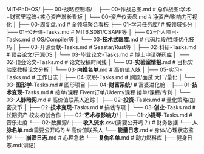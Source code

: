 # 

MIT-PhD-OS/
├── 00-战略控制塔/
│   ├── 00-作战总图.md           # 总作战图:学术+财富里程碑+核心资产增长看板
│   └── 00-资产仪表盘.md         # 净资产/影响力可视化
│   ├── 00-周复盘.md             # 全领域聚合看板
├── 01-学习任务库/                 # 按领域拆分
│   ├── 01-公开课-Tasks.md        # MIT6.S081/CSAPP等
│   ├── 02-个人项目-Tasks.md       # OS/Compiler等
│   └── 03-**技术武器库**.md           # 代码片段/性能优化技巧
│   ├── 03-开源贡献-Tasks.md       # Seastar/Rust等
│   ├── 02-科研-Tasks.md         # 顶会论文/开源OS
│   └── 03-毕业论文-Tasks.md     # 博士申请弹药库
│   ├── 02-顶会论文-Tasks.md       # 论文投稿时间线
│   └── 03-**实验室情报**.md           # 目标实验室教授论文分析
│   └── 03-**内推名单**.md           # 高价值人脉
│   ├── 05-实习-Tasks.md           # 工作日志
│   ├── 04-求职-Tasks.md           # 刷题/面试 大厂/量化
│   └── 03-**图形学**-Tasks.md       # 图形项目
├── 04-**财富系统**/                # 富婆进化舱
│   ├── 01-**技术变现**-Tasks.md     # 接单/课程 Fiverr订单/Udemy课程 接单/课程/专利
│   └── 03-**人脉暗网**.md             # 高价值联系人追踪
│   ├── 02-**投资**-Tasks.md         # 量化策略/加密货币
│   ├── 02-**技术变现**-Tasks.md     # 搞钱专项
│   └── 03-**创业**-Tasks.md         # 长期资产 校友初创合作
├── 02-**艺术与影响力**/
│   ├── 01-**小提琴**-Tasks.md       # 音乐进度
└── 02-数据源/
    ├── **收入流水**.csv(需要公开吗？)            # 财务数据
    └── **人脉名单**.md(需要公开吗?)            # 高价值联系人
    └── **能量日志**.md            # 身体/心理状态监控
    └── **崩溃日志**.md            # 心理急救
    └── **复仇名单**.md               # 动力燃料库
    ├── 健身日志.md(训记)
